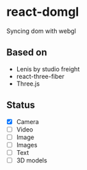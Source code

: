 # react-domgl

Syncing dom with webgl

## Based on

- Lenis by studio freight
- react-three-fiber
- Three.js

## Status

- [x] Camera
- [ ] Video
- [ ] Image
- [ ] Images
- [ ] Text
- [ ] 3D models
